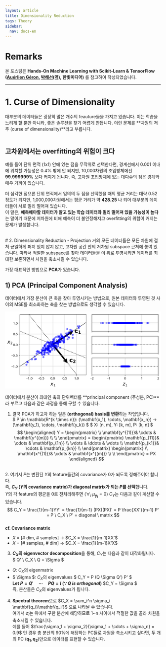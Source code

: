 ```yaml
---
layout: article
title: Dimensionality Reduction
tags: Theory
sidebar:
  nav: docs-en
---
```


# Remarks
본 포스팅은 **Hands-On Machine Learning with Scikit-Learn & TensorFlow ([Auérlien Géron](/images/dt_files/https://github.com/ageron/handson-ml), [박해선(역)](/images/dt_files/https://github.com/rickiepark/handson-ml), 한빛미디어)** 를 참고하여 작성되었습니다.

<!--more-->

---

# 1. Curse of Dimensionality
대부분의 데이터들은 굉장히 많은 개수의 feauture들을 가지고 있습니다. 이는 학습을 느리게 할 뿐만 아니라, 좋은 솔루션을 찾기 어렵게 만듭니다. 이런 문제를 **차원의 저주 (curse of dimensionality)**라고 부릅니다. <br><br>

## 고차원에서는 overfitting의 위험이 크다
예를 들어 단위 면적 (1x1) 안에 있는 점을 무작위로 선택한다면, 경계선에서 0.001 이내에 위치할 가능성은 0.4% 밖에 안 되지만, 10,000차원의 초입방체에선 **99.999999%** 보다 커지게 됩니다. 즉, 고차원 초입방체에 있는 대다수의 점은 경계와 매우 가까이 있습니다. <br>

더 심각한 점으론 단위 면적에서 임의의 두 점을 선택했을 때의 평균 거리는 대략 0.52 정도가 되지만, 1,000,000차원에서는 평균 거리가 약 **428.25** 나 되어 대부분의 데이터들이 서로 멀리 떨어져 있습니다. <br>
이 말은, **예측해야할 데이터가 알고 있는 학습 데이터와 멀리 떨어져 있을 가능성이 높다**는 말이기 때문에 저차원에 비해 예측이 더 불안정해지고 overfitting의 위험이 커지는 문제가 발생합니다.


<br>
# 2. Dimensionality Reduction - Projection
거의 모든 데이터들은 모든 차원에 걸쳐 균일하게 퍼져 있지 않지 않고, 고차원 공간 안의 저차원 subspace 근처에 놓여 있습니다. 따라서 적절한 subspace를 찾아 데이터들을 이 위로 투영시키면 데이터를 최대한 보존하면서 차원을 축소시킬 수 있습니다. <br>

가장 대표적인 방법으로 **PCA**가 있습니다.

## 1) PCA (Principal Component Analysis)
데이터에서 가장 분산이 큰 축을 찾아 투영시키는 방법으로, 원본 데이터와 투영된 것 사이의 MSE를 최소화하는 축을 찾는 방법으로도 생각할 수 있습니다.

![png](/images/dim_red_files/pca_1.png)

데이터에서 분산이 최대인 축의 단위벡터를 **principal component (주성분, PC)**라 부르고 다음과 같은 과정을 통해 구할 수 있습니다. <br>

1. 결국 PCA가 하고자 하는 일은 **(orthogonal) basis를 변환**하는 작업입니다. <br>
$ P \in \mathbb{R^{k \times n}}: (\mathbf{x_1}, \cdots, \mathbf{x_n}) → (\mathbf{y_1}, \cdots, \mathbf{y_k}) $
$ X: [n, m], Y: [k, m], P: [k, n] $
$$
\begin{aligned}
Y =
\begin{pmatrix}
\\
\mathbf{y^{(1)}}& \cdots & \mathbf{y^{(m)}} \\
\\
\end{pmatrix} =
\begin{pmatrix}
\mathbf{p_{11}}& \cdots & \mathbf{p_{1n}} \\
\vdots & \ddots & \vdots \\
\mathbf{p_{k1}}& \cdots & \mathbf{p_{kn}} \\
\end{pmatrix}
\begin{pmatrix}
\\
\mathbf{x^{(1)}}& \cdots & \mathbf{x^{(m)}} \\
\\
\end{pmatrix}
= PX
\end{aligned}
$$

<br>2. 여기서 $P$는 변환된 $Y$의 feature들간의 covariance가 0가 되도록 정해주어야 합니다. <br>
즉, **$C_Y$ ($Y$의 covariance matrix)가 diagonal matrix가 되는 $P$를 선택**합니다. <br>
$Y$의 각 feature의 평균을 0로 전처리해주면 ($\forall_i \ \mu_{\mathbf{y_i}} = 0$) $C_Y$는 다음과 같이 계산할 수 있습니다.
$$
C_Y = \frac{1}{m-1}YY' = \frac{1}{m-1} (PX)(PX)' = P \frac{XX'}{m-1} P' = P \ C_X \ P' = diagonal \ matrix
$$
<br>
**cf. Covariance matrix** <br>
- $X$ = [# dim, # samples] → $C_X = \frac{1}{m-1}XX'$ <br>
- $X$ = [# samples, # dim] → $C_X = \frac{1}{m-1}X'X$

3. **$C_X$의 eigenvector decomposition**을 통해, $C_Y$는 다음과 같이 대각화됩니다. <br>
$ Q' \ C_X \ Q = \Sigma $
- $Q$: $C_X$의 eigenmatrix
- $ \Sigma $: $C_X$의 eigenvalues
$ C_Y = P (Q \Sigma Q') P' $ <br>
**Let $P = Q' \quad \cdots \quad PQ = I \ (\because \ Q \ is \ orthogonal)$**
$C_Y = \Sigma $ <br>
즉, 분산들은 $C_X$의 eigenvalues가 됩니다.

4. **Spectral theorem**으로 $C_X = \sum_i^n \sigma_i \mathbf{q_i}\mathbf{q_i'}$ 으로 나타날 수 있습니다. <br>
여기서 $\sigma_i$는 위에서 구한 분산에 해당하므로 1~n 사이에서 적절한 값을 골라 차원을 축소시킬 수 있습니다. <br>
예를 들어 $\frac{\sigma_1 + \sigma_2}{\sigma_1 + \cdots + \sigma_n} = 0.9$ 인 경우 총 분산의 90%에 해당하는 PC들로 차원을 축소시키고 싶다면, 두 개의 PC ($\mathbf{q_1}, \mathbf{q_2}$)만으로 데이터를 표현할 수 있습니다.
